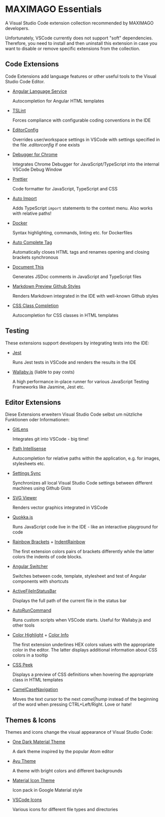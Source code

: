 # MAXIMAGO Essentials

A Visual Studio Code extension collection recommended by MAXIMAGO developers.

Unfortunately, VSCode currently does not support "soft" dependencies. Therefore, you need to install and then uninstall this extension in case you want to disable or remove specific extensions from the collection. 

## Code Extensions

Code Extensions add language features or other useful tools to the Visual Studio Code Editor.

- [Angular Language Service](https://marketplace.visualstudio.com/items?itemName=Angular.ng-template)

  Autocompletion for Angular HTML templates

- [TSLint](https://marketplace.visualstudio.com/items?itemName=eg2.tslint)

  Forces compliance with configurable coding conventions in the IDE

- [EditorConfig](https://marketplace.visualstudio.com/items?itemName=EditorConfig.EditorConfig)

  Overrides user/workspace settings in VSCode with settings specified in the file *.editorconfig* if one exists

- [Debugger for Chrome](https://marketplace.visualstudio.com/items?itemName=msjsdiag.debugger-for-chrome)

  Integrates Chrome Debugger for JavaScript/TypeScript into the internal VSCode Debug Window

- [Prettier](https://marketplace.visualstudio.com/items?itemName=esbenp.prettier-vscode)

  Code formatter for JavaScript, TypeScript and CSS

- [Auto Import](https://marketplace.visualstudio.com/items?itemName=steoates.autoimport)

  Adds TypeScript `import` statements to the context menu. Also works with relative paths!

- [Docker](https://marketplace.visualstudio.com/items?itemName=PeterJausovec.vscode-docker)

  Syntax highlighting, commands, linting etc. for Dockerfiles

- [Auto Complete Tag](https://marketplace.visualstudio.com/items?itemName=formulahendry.auto-complete-tag)

  Automatically closes HTML tags and renames opening and closing brackets synchronous

- [Document This](https://marketplace.visualstudio.com/items?itemName=joelday.docthis)

  Generates JSDoc comments in JavaScript and TypeScript files

- [Markdown Preview Github Styles](https://marketplace.visualstudio.com/items?itemName=bierner.markdown-preview-github-styles)

  Renders Markdown integrated in the IDE with well-known Github styles

- [CSS Class Completion](https://marketplace.visualstudio.com/items?itemName=zignd.html-css-class-completion)

  Autocompletion for CSS classes in HTML templates

## Testing

These extensions support developers by integrating tests into the IDE:

- [Jest](https://marketplace.visualstudio.com/items?itemName=Orta.vscode-jest)

  Runs Jest tests in VSCode and renders the results in the IDE

- [Wallaby.js](https://marketplace.visualstudio.com/items?itemName=WallabyJs.wallaby-vscode) (liable to pay costs)

  A high performance in-place runner for various JavaScript Testing Frameworks like Jasmine, Jest etc.

## Editor Extensions

Diese Extensions erweitern Visual Studio Code selbst um nützliche Funktionen oder Informationen:

- [GitLens](https://marketplace.visualstudio.com/items?itemName=eamodio.gitlens)

  Integrates git into VSCode - big time!

- [Path Intellisense](https://marketplace.visualstudio.com/items?itemName=christian-kohler.path-intellisense)

  Autocompletion for relative paths within the application, e.g. for images, stylesheets etc.

- [Settings Sync](https://marketplace.visualstudio.com/items?itemName=Shan.code-settings-sync)

  Synchronizes all local Visual Studio Code settings between different machines using Github Gists

- [SVG Viewer](https://marketplace.visualstudio.com/items?itemName=cssho.vscode-svgviewer)

  Renders vector graphics integrated in VSCode

- [Quokka.js](https://marketplace.visualstudio.com/items?itemName=WallabyJs.quokka-vscode)

  Runs JavaScript code live in the IDE - like an interactive playground for code

- [Rainbow Brackets](https://marketplace.visualstudio.com/items?itemName=2gua.rainbow-brackets) + [IndentRainbow](https://marketplace.visualstudio.com/items?itemName=oderwat.indent-rainbow)

  The first extension colors pairs of brackets differently while the latter colors the indents of code blocks.

- [Angular Switcher](https://marketplace.visualstudio.com/items?itemName=infinity1207.angular2-switcher)

  Switches between code, template, stylesheet and test of Angular components with shortcuts

- [ActiveFileInStatusBar](https://marketplace.visualstudio.com/items?itemName=RoscoP.ActiveFileInStatusBar)

  Displays the full path of the current file in the status bar

- [AutoRunCommand](https://marketplace.visualstudio.com/items?itemName=gabrielgrinberg.auto-run-command)

  Runs custom scripts when VSCode starts. Useful for Wallaby.js and other tools

- [Color Highlight](https://marketplace.visualstudio.com/items?itemName=naumovs.color-highlight) + [Color Info](https://marketplace.visualstudio.com/items?itemName=bierner.color-info)

  The first extension underlines HEX colors values with the appropriate color in the editor. The latter displays additional information about CSS colors in a tooltip

- [CSS Peek](https://marketplace.visualstudio.com/items?itemName=pranaygp.vscode-css-peek)

  Displays a preview of CSS definitions when hovering the appropriate class in HTML templates

- [CamelCaseNavigation](https://marketplace.visualstudio.com/items?itemName=maptz.camelcasenavigation)

  Moves the text cursor to the next *camel|hump* instead of the beginning of the word when pressing CTRL+Left/Right. Love or hate!

## Themes & Icons

Themes and icons change the visual appearance of Visual Studio Code:

- [One Dark Material Theme](https://marketplace.visualstudio.com/items?itemName=zhuangtongfa.material-theme)

  A dark theme inspired by the popular Atom editor

- [Ayu Theme](https://marketplace.visualstudio.com/items?itemName=teabyii.ayu)

  A theme with bright colors and different backgrounds

- [Material Icon Theme](https://marketplace.visualstudio.com/items?itemName=PKief.material-icon-theme)

  Icon pack in Google Material style

- [VSCode Icons](https://marketplace.visualstudio.com/items?itemName=robertohuertasm.vscode-icons)

  Various icons for different file types and directories

